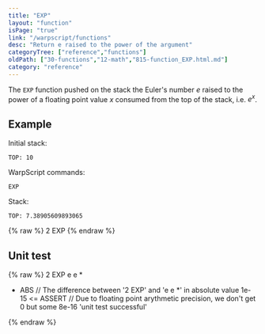 ```yaml
---
title: "EXP"
layout: "function"
isPage: "true"
link: "/warpscript/functions"
desc: "Return e raised to the power of the argument"
categoryTree: ["reference","functions"]
oldPath: ["30-functions","12-math","815-function_EXP.html.md"]
category: "reference"
---
```

 

The `EXP` function pushed on the stack the Euler's number *e* raised to the power of a floating point value *x* consumed from the top of the stack, i.e. *e<sup>x</sup>*.



## Example ##

Initial stack:

    TOP: 10


WarpScript commands:

    EXP

Stack: 

    TOP: 7.38905609893065

{% raw %}
<warp10-warpscript-widget backend="{{backend}}"  exec-endpoint="{{execEndpoint}}">2
EXP
</warp10-warpscript-widget>
{% endraw %}    


## Unit test ##

{% raw %}
<warp10-warpscript-widget backend="{{backend}}"  exec-endpoint="{{execEndpoint}}">2 EXP
e e * 
- ABS             // The difference between '2 EXP' and 'e e *' in absolute value
1e-15 <= ASSERT   // Due to floating point arythmetic precision, we don't get 0 but some 8e-16
'unit test successful'
</warp10-warpscript-widget>
{% endraw %}        
